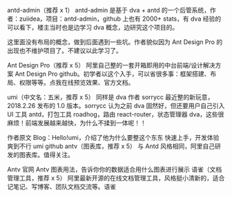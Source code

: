 antd-admin（推荐 x 1）
antd-admin 是基于 dva + antd 的一个后管系统，作者：zuiidea，项目：antd-admin，github 上也有 2000+ stats，有 dva 经验的可以看下，楼主当时也是边学习 dva 概念，边研究这个项目的。

这里面没有布局的概念，做到后面遇到一些坑。作者貌似因为 Ant Design Pro 的出现也不维护项目了。不建议以此学习了。

Ant Design Pro（推荐 x 5）
阿里自己整的一套开箱即用的中台前端/设计解决方案 Ant Design Pro github。初学者以这个入手，可以省很多事：框架搭建、布局、权限等等。点我在线预览效果、官方文档。

umi（中文名：五米，推荐 x 5）
同样是 dva 作者 sorrycc 最近整的新玩意，2018.2.26 发布的 1.0 版本。sorrycc 认为之前 dva 固然好，但还要用户自己引入 UI 工具 antd，打包工具 roadhog，路由 react-router，状态管理器 dva，这些很麻烦！前端发展越来越快，为什么不揉到一体呢！！

作者原文 Blog：Hello!umi，介绍了他为什么要整这个东东
快速上手，开发体验爽到不行
umi github
antv（图表库，推荐 x 5）
与 Antd 风格相同，阿里自己研发的图表库。值得关注。

Antv 官网
Antv 图表用法，告诉你你的数据适合用什么图表进行展示
语雀（文档管理工具，推荐 x 5）
阿里最新开源的在线文档管理工具，风格挺小清新的，适合记笔记、写博客、团队文档交流等。语雀
